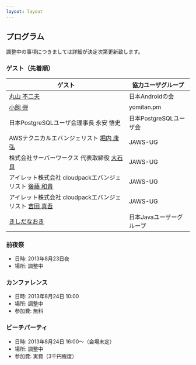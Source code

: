 ```yaml
---
layout: layout
---
```


プログラム
--------------------------------------------------------------------------------

調整中の事項につきましては詳細が決定次第更新致します。


### ゲスト（先着順）

ゲスト                                                 | 協力ユーザグループ
------------------------------------------------------ | -------------------------
[丸山 不二夫](https://twitter.com/maruyama097)         | 日本Androidの会
[小飼 弾](http://blog.livedoor.jp/dankogai/)           | yomitan.pm 
日本PostgreSQLユーザ会理事長 永安 悟史                 | 日本PostgreSQLユーザ会
AWSテクニカルエバンジェリスト [堀内 康弘](https://twitter.com/horiuchi) | JAWS-UG
株式会社サーバーワークス 代表取締役 [大石 良](https://twitter.com/ooishi) | JAWS-UG
アイレット株式会社 cloudpackエバンジェリスト [後藤 和貴](https://twitter.com/kaz_goto) | JAWS-UG
アイレット株式会社 cloudpackエバンジェリスト [吉田 真吾](https://twitter.com/yoshidashingo) | JAWS-UG
[きしだなおき](http://d.hatena.ne.jp/nowokay)          | 日本Javaユーザーグループ


### 前夜祭

* 日時: 2013年8月23日夜
* 場所: 調整中


### カンファレンス

* 日時: 2013年8月24日 10:00
* 場所: 調整中
* 参加費: 無料


### ビーチパーティ

* 日時: 2013年8月24日 16:00〜（会場未定）
* 場所: 調整中
* 参加費: 実費（3千円程度）
